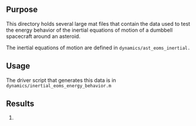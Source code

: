 ## Purpose

This directory holds several large mat files that contain the data used to test 
the energy behavior of the inertial equations of motion of a dumbbell spacecraft
around an asteroid.

The inertial equations of motion are defined in `dynamics/ast_eoms_inertial.`

## Usage

The driver script that generates this data is in 
`dynamics/inertial_eoms_energy_behavior.m`


## Results

1. 